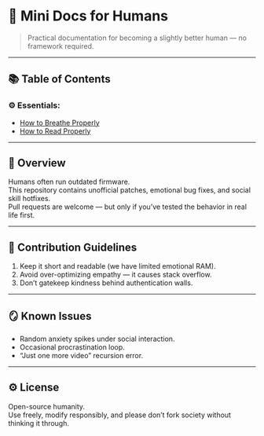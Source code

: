 # 🧍 Mini Docs for Humans

> Practical documentation for becoming a slightly better human — no framework required.

---

## 📚 Table of Contents

### ⚙️ Essentials:
- [How to Breathe Properly](./docs/how-to-breathe.md)
- [How to Read Properly](./docs/how-to-read.md)

---

## 🧠 Overview
Humans often run outdated firmware.  
This repository contains unofficial patches, emotional bug fixes, and social skill hotfixes.  
Pull requests are welcome — but only if you’ve tested the behavior in real life first.

---

## 🧩 Contribution Guidelines
1. Keep it short and readable (we have limited emotional RAM).  
2. Avoid over-optimizing empathy — it causes stack overflow.  
3. Don’t gatekeep kindness behind authentication walls.  

---

## 🪞 Known Issues
- Random anxiety spikes under social interaction.  
- Occasional procrastination loop.  
- “Just one more video” recursion error.  

---

## ⚙️ License
Open-source humanity.  
Use freely, modify responsibly, and please don’t fork society without thinking it through.
